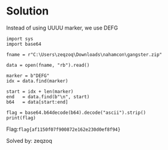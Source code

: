 # Solution 

Instead of using UUUU marker, we use DEFG

```
import sys
import base64

fname = r"C:\Users\zeqzoq\Downloads\nahamcon\gangster.zip"

data = open(fname, "rb").read()

marker = b"DEFG"
idx = data.find(marker)

start = idx + len(marker)
end   = data.find(b"\n", start)
b64   = data[start:end]

flag = base64.b64decode(b64).decode("ascii").strip()
print(flag)
```  

Flag:`flag{af1150f07f900872e162e230d0ef8f94}`

Solved by: zeqzoq
